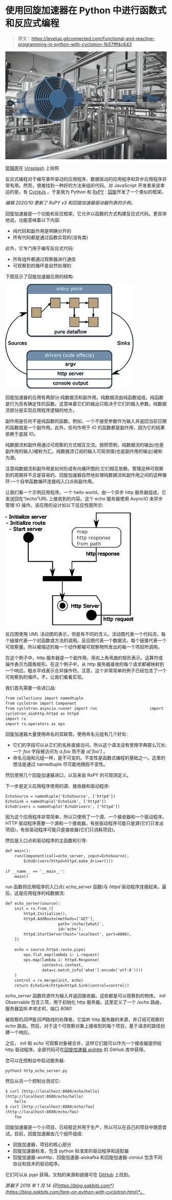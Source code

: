 # 使用回旋加速器在 Python 中进行函数式和反应式编程

> 原文：<https://levelup.gitconnected.com/functional-and-reactive-programming-in-python-with-cyclotron-1b57fff4c643>

![](img/85b254e3432686d230dede1c42157b29.png)

[郭锦恩](https://unsplash.com/@spacexuan?utm_source=unsplash&utm_medium=referral&utm_content=creditCopyText)在 [Unsplash](https://unsplash.com/@spacexuan?utm_source=unsplash&utm_medium=referral&utm_content=creditCopyText) 上拍照

反应式编程对于编写事件驱动的应用程序、数据驱动的应用程序和异步应用程序非常有用。然而，很难找到一种好的方法来组织代码。对 JavaScript 开发者来说幸运的是，有 [CycleJs](https://cycle.js.org) 。于是我为 Python 和 [RxPY](https://github.com/reactivex/rxpy) : [回旋](https://github.com/mainro/cyclotron-py)开发了一个类似的框架。

*编辑 2020/10:更新了 RxPY v3 和回旋加速器驱动器列表的示例。*

回旋加速器是一个功能和反应框架。它允许以函数的方式构建反应式代码。更具体地说，功能意味着以下内容:

*   纯代码和副作用是明确分开的
*   所有代码都是通过函数实现的(没有类)

此外，它专门用于编写反应式代码:

*   所有组件都通过观察器进行通信
*   可观察到的循环是自然处理的

下图显示了回旋加速器应用的结构:

![](img/577419beee90263985af8a4b71e8828f.png)

回旋加速器的应用有两部分:纯数据流和副作用。纯数据流由纯函数组成。纯函数是行为具有确定性的函数。这意味着它们的输出只取决于它们的输入参数。纯数据流部分是实现应用程序逻辑的地方。

副作用是任何不是纯函数的函数。例如，一个不接受参数作为输入并返回当前日期的函数就是一个副作用。此外，任何作用于 IO 的函数都是副作用，因为它的结果依赖于底层 IO。

纯数据流和副作用通过可观察的方式相互交流。按照惯例，纯数据流的输出(也是副作用的输入)被称为汇。纯数据流订阅的输入可观测值(也是副作用的输出)被称为源。

注意纯数据流和副作用是如何形成有向循环图的:它们相互依赖。管理这种可观察到的周期并不总是容易的。回旋加速器自然地处理纯数据流和副作用之间的这种循环:一个自举函数循环连接纯入口点和副作用。

让我们看一个示例应用程序。一个 hello world，由一个异步 http 服务器组成，它发送回在“/echo”URL 上接收到的内容。这个 echo 服务器使用 AsyncIO 来异步管理 IO 操作。该应用的设计如以下反应性图所示:

![](img/d99dca5b0a41593b1b383cf12ea8cdd9.png)

反应图使用 UML 活动图的表示，但是有不同的含义。活动图代表一个代码流，每个链接代表一个对函数或方法的调用。反应图代表一个数据流，每个链接代表一个可观察量。所以被描述的每一个动作都被可观察物所发出的每一个项目所调用。

在这个例子中，http 服务器是一个副作用，用右上角弯曲的矩形表示。运算符或操作表示为圆角矩形。在这个例子中，从 http 服务器接收的每个请求都被映射到一个响应。粗水平线表示合并操作符。注意，这个非常简单的例子已经包含了一个可观察到的循环。不，让我们看看实现。

我们首先需要一些进口品:

```
from collections import namedtuple                                               from cyclotron import Component                       
from cyclotron.asyncio.runner import run                       import cyclotron_aiohttp.httpd as httpd
import rx
import rx.operators as ops
```

回旋加速器大量使用命名的双联管。使用命名元组有几个好处:

*   它们的字段可以从它们的名称直接访问。所以这个语法没有使用字典那么冗长:一个 *foo* 字段被访问为 *a.foo* 而不是 *a['foo']* 。
*   命名元组和元组一样，是不可变的。不变性是函数式编程的基础之一。这里的想法是通过 namedtuple 尽可能地拥抱不变性。

然后使用几个回旋加速器进口，以及来自 RxPY 的可观测定义。

下一步是定义应用程序使用的源、接收器和驱动程序:

```
EchoSource = namedtuple('EchoSource', ['httpd'])
EchoSink = namedtuple('EchoSink', ['httpd'])
EchoDrivers = namedtuple('EchoDrivers', ['httpd'])
```

因为这个应用程序非常简单，所以只使用了一个源、一个接收器和一个驱动程序。HTTP 驱动程序需要一个源和一个接收器。有些驱动程序可能只是源(它们只发出项目)，有些驱动程序可能只是接收器(它们只消耗项目)。

然后是入口点和驱动程序的主函数和引导:

```
def main():
    run(Component(call=echo_server, input=EchoSource),
        EchoDrivers(httpd=httpd.make_driver()))

if __name__ == '__main__':
    main()
```

run 函数将应用程序的入口点( *echo_server* 函数)与 *httpd* 驱动程序连接起来。最后，这是应用程序的纯数据流:

```
def echo_server(source):
    init = rx.from_([
        httpd.Initialize(),
        httpd.AddRoute(methods=['GET'], 
                       path='/echo/{what}',
                       id='echo'),
        httpd.StartServer(host='localhost', port=8080),
    ])

    echo = source.httpd.route.pipe(
        ops.flat_map(lambda i: i.request)
        ops.map(lambda i: httpd.Response(
                context=i.context,
                data=i.match_info['what'].encode('utf-8'))))
    )
    control = rx.merge(init, echo)
    return EchoSink(httpd=httpd.Sink(control=control))
```

*echo_server* 函数将源作为输入并返回接收器。这些都是可以观察到的物体。 *init* Observable 包含三项，用于初始化 http 服务器。这里定义了一个 */echo* 路由，服务器监听*本地主机*，端口 *8080*

被观察的*回声*是*回声*路线的处理者。它监听 http 服务器的来源，并订阅可观察的 *echo* 路由。然后，对于这个可观察对象上接收到的每个项目，基于请求的路径创建一个响应。

之后， *init* 和 *echo* 可观察对象被合并，这样它们就可以作为一个接收器提供给 http 驱动程序。全部代码可在[回旋加速器 aiohttp](https://github.com/MainRo/cyclotron-aiohttp/blob/master/example/http_echo_server.py) 的 GitHub 库中获得。

您可以在控制台中启动服务器:

```
python3 http_echo_server.py
```

然后从另一个控制台测试它:

```
$ curl [http://localhost:8080/echo/hello](http://localhost:8080/echo/hello)
    hello
$ curl [http://localhost:8080/echo/foo](http://localhost:8080/echo/foo)
    foo
```

回旋加速器是一个小项目，已经稳定并用于生产，所以可以在自己的项目中随意尝试。目前，回旋加速器由几个组件组成:

*   回旋加速器，项目的核心部分
*   回旋加速器标准，包含 python 标准库的驱动程序和适配器
*   回旋加速器-aiohttp、回旋加速器-aiokafka 和回旋加速器-consul 包含不同协议和技术的驱动程序。

它们可以从 pypi 获得。文档的来源和链接可在 [GitHub](https://github.com/MainRo/cyclotron-py) 上找到。

*原载于 2019 年 1 月 14 日*[*https://blog.oakbits.com*](https://blog.oakbits.com/farp-on-python-with-cyclotron.html)*。*